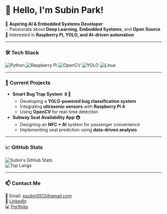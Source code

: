 # 👋 Hello, I'm Subin Park!  

🚀 **Aspiring AI & Embedded Systems Developer**  
💡 Passionate about **Deep Learning**, **Embedded Systems**, and **Open Source**  
🎯 Interested in **Raspberry Pi, YOLO, and AI-driven automation**  

---

### 🛠️ Tech Stack  
![Python](https://img.shields.io/badge/Python-3776AB?style=for-the-badge&logo=python&logoColor=white)
![Raspberry Pi](https://img.shields.io/badge/Raspberry%20Pi-C51A4A?style=for-the-badge&logo=raspberry-pi&logoColor=white)
![OpenCV](https://img.shields.io/badge/OpenCV-5C3EE8?style=for-the-badge&logo=opencv&logoColor=white)
![YOLO](https://img.shields.io/badge/YOLO-00FFFF?style=for-the-badge&logo=yolo&logoColor=black)
![Linux](https://img.shields.io/badge/Linux-FCC624?style=for-the-badge&logo=linux&logoColor=black)

---

### 🔬 Current Projects  
- **Smart Bug Trap System** 🪰🦟  
  - Developing a **YOLO-powered bug classification system**  
  - Integrating **ultrasonic sensors** with **Raspberry Pi 4**  
  - Using **OpenCV** for real-time detection  
- **Subway Seat Availability App** 🚇  
  - Designing an **NFC + AI** system for passenger convenience  
  - Implementing seat prediction using **data-driven analysis**  

---

### 📈 GitHub Stats  
![Subin's GitHub Stats](https://github-readme-stats.vercel.app/api?username=psubin0512&show_icons=true&theme=tokyonight)  
![Top Langs](https://github-readme-stats.vercel.app/api/top-langs/?username=psubin0512&layout=compact&theme=tokyonight)  

---

### 📫 Contact Me  
📧 Email: psubin0512@gmail.com  
🔗 [LinkedIn](https://www.linkedin.com/in/your-profile)  
💻 [Portfolio](https://your-portfolio.com)  
